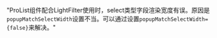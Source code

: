 "ProList组件配合LightFilter使用时，select类型字段渲染宽度有误。原因是`popupMatchSelectWidth`设置不当。可以通过设置`popupMatchSelectWidth={false}`来解决。"
